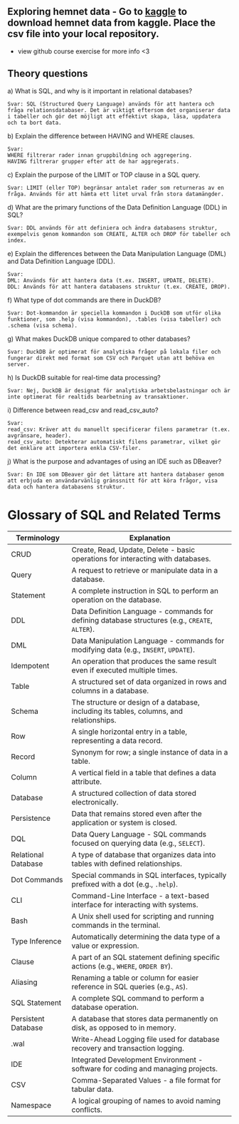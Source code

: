 ## Exploring hemnet data - Go to [kaggle](https://www.kaggle.com/datasets/florianlandras/stockholm-house-market-prices) to download hemnet data from kaggle. Place the csv file into your local repository.

 - view github course exercise for more info <3

## Theory questions 

a) What is SQL, and why is it important in relational databases?

    Svar: SQL (Structured Query Language) används för att hantera och fråga relationsdatabaser. Det är viktigt eftersom det organiserar data i tabeller och gör det möjligt att effektivt skapa, läsa, uppdatera och ta bort data.

b) Explain the difference between HAVING and WHERE clauses.

    Svar:
    WHERE filtrerar rader innan gruppbildning och aggregering.
    HAVING filtrerar grupper efter att de har aggregerats.

c) Explain the purpose of the LIMIT or TOP clause in a SQL query.

    Svar: LIMIT (eller TOP) begränsar antalet rader som returneras av en fråga. Används för att hämta ett litet urval från stora datamängder.

d) What are the primary functions of the Data Definition Language (DDL) in SQL?

    Svar: DDL används för att definiera och ändra databasens struktur, exempelvis genom kommandon som CREATE, ALTER och DROP för tabeller och index.

e) Explain the differences between the Data Manipulation Language (DML) and Data Definition Language (DDL).

    Svar:
    DML: Används för att hantera data (t.ex. INSERT, UPDATE, DELETE).
    DDL: Används för att hantera databasens struktur (t.ex. CREATE, DROP).

f) What type of dot commands are there in DuckDB?

    Svar: Dot-kommandon är speciella kommandon i DuckDB som utför olika funktioner, som .help (visa kommandon), .tables (visa tabeller) och .schema (visa schema).

g) What makes DuckDB unique compared to other databases?

    Svar: DuckDB är optimerat för analytiska frågor på lokala filer och fungerar direkt med format som CSV och Parquet utan att behöva en server.

h) Is DuckDB suitable for real-time data processing?

    Svar: Nej, DuckDB är designat för analytiska arbetsbelastningar och är inte optimerat för realtids bearbetning av transaktioner.

i) Difference between read_csv and read_csv_auto?

    Svar:
    read_csv: Kräver att du manuellt specificerar filens parametrar (t.ex. avgränsare, header).
    read_csv_auto: Detekterar automatiskt filens parametrar, vilket gör det enklare att importera enkla CSV-filer.

j) What is the purpose and advantages of using an IDE such as DBeaver?

    Svar: En IDE som DBeaver gör det lättare att hantera databaser genom att erbjuda en användarvänlig gränssnitt för att köra frågor, visa data och hantera databasens struktur.


# Glossary of SQL and Related Terms

  | **Terminology**        | **Explanation**                                                                 |
|-------------------------|---------------------------------------------------------------------------------|
| CRUD                   | Create, Read, Update, Delete - basic operations for interacting with databases.  |
| Query                  | A request to retrieve or manipulate data in a database.                         |
| Statement              | A complete instruction in SQL to perform an operation on the database.          |
| DDL                   | Data Definition Language - commands for defining database structures (e.g., `CREATE`, `ALTER`). |
| DML                   | Data Manipulation Language - commands for modifying data (e.g., `INSERT`, `UPDATE`). |
| Idempotent            | An operation that produces the same result even if executed multiple times.      |
| Table                 | A structured set of data organized in rows and columns in a database.            |
| Schema                | The structure or design of a database, including its tables, columns, and relationships. |
| Row                   | A single horizontal entry in a table, representing a data record.                |
| Record                | Synonym for row; a single instance of data in a table.                           |
| Column                | A vertical field in a table that defines a data attribute.                       |
| Database              | A structured collection of data stored electronically.                          |
| Persistence           | Data that remains stored even after the application or system is closed.         |
| DQL                   | Data Query Language - SQL commands focused on querying data (e.g., `SELECT`).    |
| Relational Database   | A type of database that organizes data into tables with defined relationships.   |
| Dot Commands          | Special commands in SQL interfaces, typically prefixed with a dot (e.g., `.help`).|
| CLI                   | Command-Line Interface - a text-based interface for interacting with systems.    |
| Bash                  | A Unix shell used for scripting and running commands in the terminal.            |
| Type Inference        | Automatically determining the data type of a value or expression.                |
| Clause                | A part of an SQL statement defining specific actions (e.g., `WHERE`, `ORDER BY`).|
| Aliasing              | Renaming a table or column for easier reference in SQL queries (e.g., `AS`).     |
| SQL Statement         | A complete SQL command to perform a database operation.                          |
| Persistent Database   | A database that stores data permanently on disk, as opposed to in memory.        |
| .wal                  | Write-Ahead Logging file used for database recovery and transaction logging.     |
| IDE                   | Integrated Development Environment - software for coding and managing projects.  |
| CSV                   | Comma-Separated Values - a file format for tabular data.                         |
| Namespace             | A logical grouping of names to avoid naming conflicts. 
